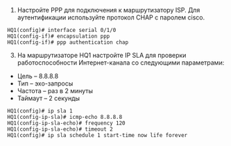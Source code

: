 1. Настройте PPP для подключения к маршрутизатору ISP. Для аутентификации используйте протокол CHAP с паролем cisco.
```
HQ1(config)# interface serial 0/1/0
HQ1(config-if)# encapsulation ppp
HQ1(config-if)# ppp authentication chap
```
3. На маршрутизаторе HQ1 настройте IP SLA для проверки работоспособности Интернет-канала со следующими параметрами:
  - Цель – 8.8.8.8
  - Тип – эхо-запросы
  - Частота – раз в 2 минуты
  - Таймаут – 2 секунды
```
HQ1(config)# ip sla 1
HQ1(config-ip-sla)# icmp-echo 8.8.8.8
HQ1(config-ip-sla-echo)# frequency 120
HQ1(config-ip-sla-echo)# timeout 2
HQ1(config)# ip sla schedule 1 start-time now life forever
```